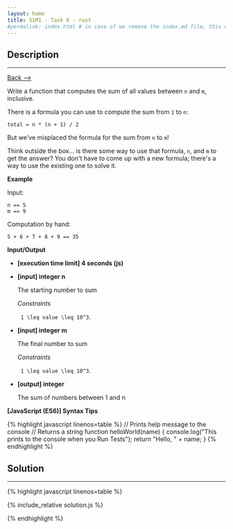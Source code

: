 ```yaml
---
layout: home
title: S1M1 - Task 6 - rust
#permalink: index.html # in case of we remove the index.md file, this doc will be the index page
---
```


<div class="row">
<div class="columnStmt" markdown="1">

## Description
------

[Back --> ](../README.md)

Write a function that computes the sum of all values between `n` and `m`, inclusive.

There is a formula you can use to compute the sum from `1` to `n`:
```
total = n * (n + 1) / 2
```
But we've misplaced the formula for the sum from `n` to `m`!

Think outside the box... is there some way to use that formula, `n`, and `m` to get the answer? You don't have to come up with a new formula; there's a way to use the existing one to solve it.

**Example**

Input:
```
n == 5
m == 9
```
Computation by hand:
```
5 + 6 + 7 + 8 + 9 == 35
```

**Input/Output**

* **[execution time limit] 4 seconds (js)**

* **[input] integer n**

    The starting number to sum

    *Constraints*

    <code type='math/tex'> 1 \leq value \leq 10^3</code>.

* **[input] integer m**

    The final number to sum

    *Constraints*

    <code type='math/tex'> 1 \leq value \leq 10^3</code>.

* **[output] integer**

    The sum of numbers between 1 and n

**[JavaScript (ES6)] Syntax Tips**

{% highlight javascript linenos=table %}
// Prints help message to the console
// Returns a string
function helloWorld(name) {
    console.log("This prints to the console when you Run Tests");
    return "Hello, " + name;
}
{% endhighlight %}

</div>
<div class="columnSol" markdown="1">

## Solution
------

{% highlight javascript linenos=table %}

{% include_relative solution.js %}

{% endhighlight %}

</div>
</div>